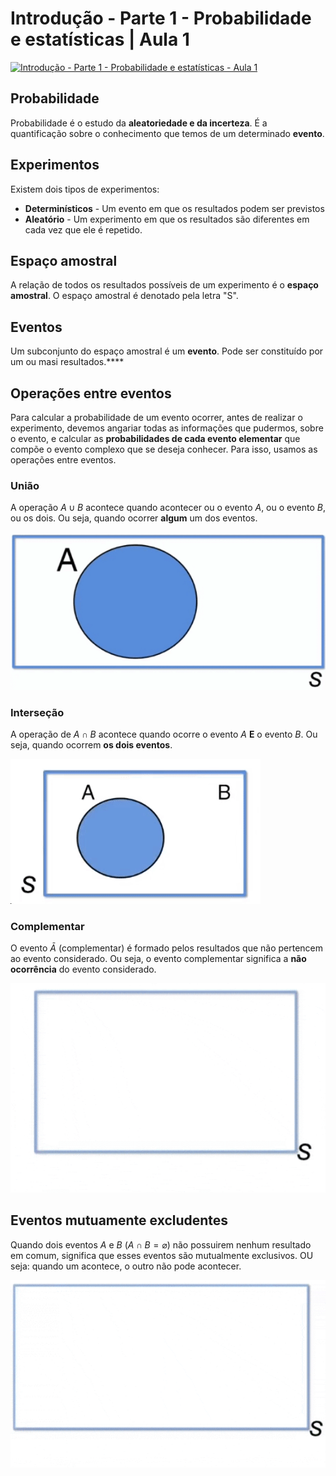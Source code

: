 # Introdução - Parte 1 - Probabilidade e estatísticas | Aula 1

[![Introdução - Parte 1 - Probabilidade e estatísticas - Aula 1](https://img.youtube.com/vi/MG2C67NTjBk/0.jpg)](https://www.youtube.com/watch?v=MG2C67NTjBk)

## Probabilidade

Probabilidade é o estudo da **aleatoriedade e da incerteza**. É a quantificação sobre o conhecimento que temos de um determinado **evento**.

## Experimentos

Existem dois tipos de experimentos:

* **Determinísticos** - Um evento em que os resultados podem ser previstos
* **Aleatório** - Um experimento em que os resultados são diferentes em cada vez que ele é repetido.

## Espaço amostral

A relação de todos os resultados possíveis de um experimento é o **espaço amostral**. O espaço amostral é denotado pela letra "S".

## Eventos

Um subconjunto do espaço amostral é um **evento**. Pode ser constituído por um ou masi resultados.****

## Operações entre eventos

Para calcular a probabilidade de um evento ocorrer, antes de realizar o experimento, devemos angariar todas as informações que pudermos, sobre o evento, e calcular as **probabilidades de cada evento elementar** que compõe o evento complexo que se deseja conhecer. Para isso, usamos as operações entre eventos.

### União

A operação $A \cup B$ acontece quando acontecer ou o evento $A$, ou o evento $B$, ou os dois. Ou seja, quando ocorrer **algum** um dos eventos.

![Evento união](images/aula-01/evento-uniao.gif)

### Interseção

A operação de $A \cap B$ acontece quando ocorre o evento $A$ **E** o evento $B$. Ou seja, quando ocorrem **os dois eventos**.

![Evento - Intersecao](images/aula-01/evento-intersecao.gif)

### Complementar

O evento $\bar A$ (complementar) é formado pelos resultados que não pertencem ao evento considerado. Ou seja, o evento complementar significa a **não ocorrência** do evento considerado.

![Evento - Complementar](images/aula-01/evento-complementar.gif)

## Eventos mutuamente excludentes

Quando dois eventos $A$ e $B$ ($A \cap B = \varnothing$) não possuirem nenhum resultado em comum, significa que esses eventos são mutualmente exclusivos. OU seja: quando um acontece, o outro não pode acontecer.

![Eventos Mutualmente Excludentes](images/aula-01/evento-excludente.gif)